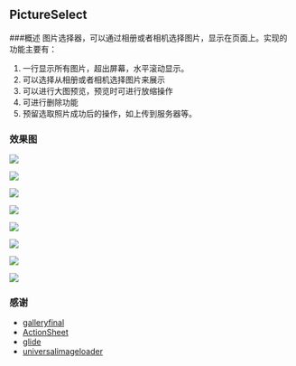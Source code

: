 ## PictureSelect

###概述
图片选择器，可以通过相册或者相机选择图片，显示在页面上。实现的功能主要有：

 1. 一行显示所有图片，超出屏幕，水平滚动显示。
 2. 可以选择从相册或者相机选择图片来展示
 3. 可以进行大图预览，预览时可进行放缩操作
 4. 可进行删除功能
 5. 预留选取照片成功后的操作，如上传到服务器等。
 
### 效果图
![](http://img.blog.csdn.net/20160513152752456)

![](http://img.blog.csdn.net/20160519092920837)

![](http://img.blog.csdn.net/20160519092930492)

![](http://img.blog.csdn.net/20160519092938838)

![](http://img.blog.csdn.net/20160513152807268)

![](http://img.blog.csdn.net/20160513152824143)

![](http://img.blog.csdn.net/20160513152844518)

![](http://img.blog.csdn.net/20160513152854975)


### 感谢

 - [galleryfinal](https://github.com/pengjianbo/GalleryFinal)
 - [ActionSheet](https://github.com/baoyongzhang/android-ActionSheet)
 - [glide](https://github.com/bumptech/glide) 
 - [universalimageloader](https://github.com/nostra13/Android-Universal-Image-Loader)
